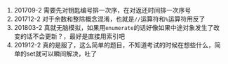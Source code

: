 1. 201709-2 需要先对钥匙编号排一次序，在对返还时间排一次序号
2. 201712-2 对于余数和整除概念混淆，也就是`//`运算符和`%`运算符用反了
3. 201803-2 真就无脑模拟，如果用`enumerate`的话好像如果中途对象发生了改变的话不会更新？，最好是直接用索引吧
4. 201912-2 真的是服了，这么简单的题目，不知道考试的时候在想些什么，简单的set就可以瞬间解决，吐了